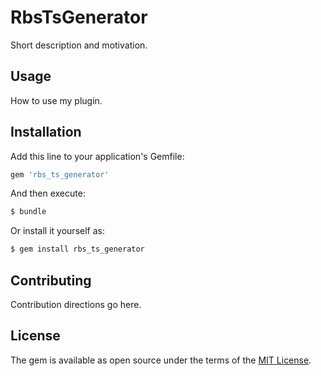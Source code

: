 # RbsTsGenerator
Short description and motivation.

## Usage
How to use my plugin.

## Installation
Add this line to your application's Gemfile:

```ruby
gem 'rbs_ts_generator'
```

And then execute:
```bash
$ bundle
```

Or install it yourself as:
```bash
$ gem install rbs_ts_generator
```

## Contributing
Contribution directions go here.

## License
The gem is available as open source under the terms of the [MIT License](https://opensource.org/licenses/MIT).
